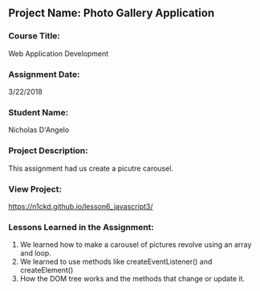 ## Project Name:  Photo Gallery Application

### Course Title:
Web Application Development

### Assignment Date:  
3/22/2018

### Student Name:  
Nicholas D'Angelo

### Project Description:
This assignment had us create a picutre carousel. 

### View Project:
https://n1ckd.github.io/lesson6_javascript3/

### Lessons Learned in the Assignment:
1. We learned how to make a carousel of pictures revolve using an array and loop.
2. We learned to use methods like createEventListener() and createElement()
3. How the DOM tree works and the methods that change or update it.
